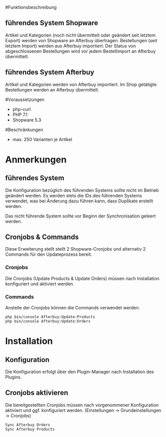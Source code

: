 #Funktionsbeschreibung

## führendes System Shopware
Artikel und Kategorien (noch nicht übermittelt oder geändert seit letztem Export) werden von Shopware an Afterbuy übertragen.
Bestellungen (seit letztem Import) werden aus Afterbuy importiert.
Der Status von abgeschlossenen Bestellungen wird vor jedem Bestellimport an Afterbuy übermittelt.

## führendes System Afterbuy
Artikel und Kategorien werden von Afterbuy importiert.
Im Shop getätigte Bestellungen werden an Afterbuy übermittelt.

#Voraussetzungen
- php-curl
- PHP 7.1
- Shopware 5.3

#Beschränkungen
- max. 250 Varianten je Artikel

# Anmerkungen
## führendes System
Die Konfiguration bezüglich des führenden Systems sollte nicht im Betrieb geändert werden. Es werden stets die IDs des führenden Systems verwendet, was bei Änderung dazu führen kann, dass Duplikate erstellt werden.

Das nicht führende System sollte vor Beginn der Synchronisation geleert werden.

## Cronjobs & Commands
Diese Erweiterung stellt stellt 2 Shopware-Cronjobs und alternativ 2 Commands für den Updateprozess bereit.

### Cronjobs
Die Cronjobs (Update Products & Update Orders) müssen nach Installation konfiguriert und aktiviert werden.

### Commands
Anstelle der Cronjobs können die Commands verwendet werden.

    php bin/console Afterbuy:Update:Products
    php bin/console Afterbuy:Update:Orders
    
# Installation

## Konfiguration

Die Konfiguration erfolgt über den Plugin-Manager nach Installation des Plugins.
    
## Cronjobs aktivieren

Die bereitgestellten Cronjobs müssen nach vorgenommener Konfiguration aktiviert und ggf. konfiguriert werden. (Einstellungen -> Grundeinstellungen -> Cronjobs)

    Sync Afterbuy Orders
    Sync Afterbuy Products
       